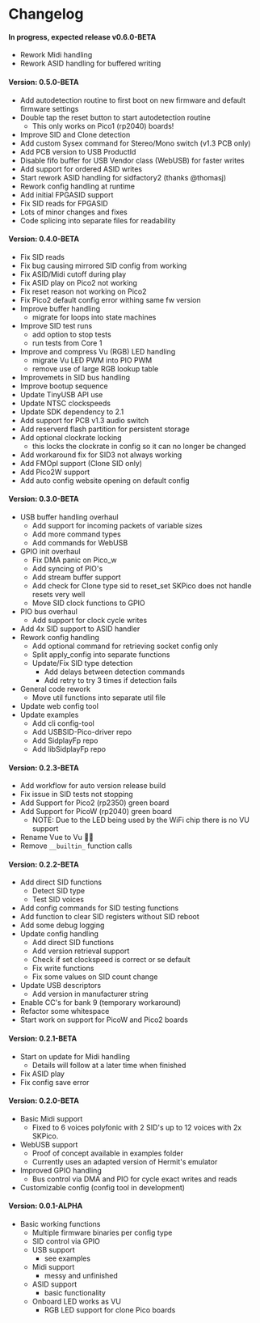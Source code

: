 # Changelog

#### In progress, expected release v0.6.0-BETA
* Rework Midi handling
* Rework ASID handling for buffered writing

#### Version: 0.5.0-BETA
* Add autodetection routine to first boot on new firmware and
  default firmware settings
* Double tap the reset button to start autodetection routine
  - This only works on Pico1 (rp2040) boards!
* Improve SID and Clone detection
* Add custom Sysex command for Stereo/Mono switch (v1.3 PCB only)
* Add PCB version to USB ProductId
* Disable fifo buffer for USB Vendor class (WebUSB) for
  faster writes
* Add support for ordered ASID writes
* Start rework ASID handling for sidfactory2 (thanks @thomasj)
* Rework config handling at runtime
* Add initial FPGASID support
* Fix SID reads for FPGASID
* Lots of minor changes and fixes
* Code splicing into separate files for readability

#### Version: 0.4.0-BETA
* Fix SID reads
* Fix bug causing mirrored SID config from working
* Fix ASID/Midi cutoff during play
* Fix ASID play on Pico2 not working
* Fix reset reason not working on Pico2
* Fix Pico2 default config error withing same fw version
* Improve buffer handling
  - migrate for loops into state machines
* Improve SID test runs
  - add option to stop tests
  - run tests from Core 1
* Improve and compress Vu (RGB) LED handling
  - migrate Vu LED PWM into PIO PWM
  - remove use of large RGB lookup table
* Improvemets in SID bus handling
* Improve bootup sequence
* Update TinyUSB API use
* Update NTSC clockspeeds
* Update SDK dependency to 2.1
* Add support for PCB v1.3 audio switch
* Add reserverd flash partition for persistent storage
* Add optional clockrate locking
  - this locks the clockrate in config so it can no
    longer be changed
* Add workaround fix for SID3 not always working
* Add FMOpl support (Clone SID only)
* Add Pico2W support
* Add auto config website opening on default config

#### Version: 0.3.0-BETA
* USB buffer handling overhaul
  - Add support for incoming packets of variable sizes
  - Add more command types
  - Add commands for WebUSB
* GPIO init overhaul
  - Fix DMA panic on Pico_w
  - Add syncing of PIO's
  - Add stream buffer support
  - Add check for Clone type sid to reset_set
    SKPico does not handle resets very well
  - Move SID clock functions to GPIO
* PIO bus overhaul
  - Add support for clock cycle writes
* Add 4x SID support to ASID handler
* Rework config handling
  - Add optional command for retrieving socket config only
  - Split apply_config into separate functions
  - Update/Fix SID type detection
    - Add delays between detection commands
    - Add retry to try 3 times if detection fails
* General code rework
  - Move util functions into separate util file
* Update web config tool
* Update examples
  - Add cli config-tool
  - Add USBSID-Pico-driver repo
  - Add SidplayFp repo
  - Add libSidplayFp repo

#### Version: 0.2.3-BETA
* Add workflow for auto version release build
* Fix issue in SID tests not stopping
* Add Support for Pico2 (rp2350) green board
* Add Support for PicoW (rp2040) green board
  - NOTE: Due to the LED being used by the WiFi chip there is no VU support
* Rename Vue to Vu 🤦‍♀️
* Remove `__builtin_` function calls

#### Version: 0.2.2-BETA
* Add direct SID functions
  - Detect SID type
  - Test SID voices
* Add config commands for SID testing functions
* Add function to clear SID registers without SID reboot
* Add some debug logging
* Update config handling
  - Add direct SID functions
  - Add version retrieval support
  - Check if set clockspeed is correct or se default
  - Fix write functions
  - Fix some values on SID count change
* Update USB descriptors
  - Add version in manufacturer string
* Enable CC's for bank 9 (temporary workaround)
* Refactor some whitespace
* Start work on support for PicoW and Pico2 boards

#### Version: 0.2.1-BETA
* Start on update for Midi handling
  * Details will follow at a later time when finished
* Fix ASID play
* Fix config save error

#### Version: 0.2.0-BETA
* Basic Midi support
  * Fixed to 6 voices polyfonic with 2 SID's up to 12 voices with 2x SKPico.
* WebUSB support
  * Proof of concept available in examples folder
  * Currently uses an adapted version of Hermit's emulator
* Improved GPIO handling
  * Bus control via DMA and PIO for cycle exact writes and reads
* Customizable config (config tool in development) 

#### Version: 0.0.1-ALPHA
* Basic working functions
  * Multiple firmware binaries per config type
  * SID control via GPIO
  * USB support
    - see examples
  * Midi support
    - messy and unfinished
  * ASID support
    - basic functionality
  * Onboard LED works as VU
    - RGB LED support for clone Pico boards
